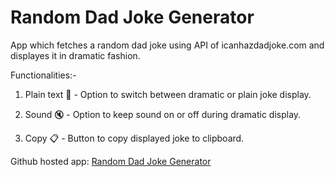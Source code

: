 # Random Dad Joke Generator

App which fetches a random dad joke using API of icanhazdadjoke.com and displayes it in dramatic fashion.

Functionalities:-
1. Plain text 📄 - Option to switch between dramatic or plain joke display.

2. Sound 🔇 - Option to keep sound on or off during dramatic display.

3. Copy 📋 - Button to copy displayed joke to clipboard.

Github hosted app: [Random Dad Joke Generator](https://bhavyakanodia.github.io/Random-Dad-Joke/)